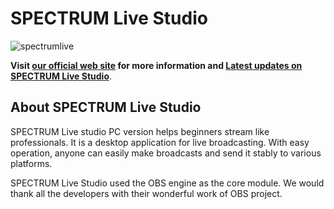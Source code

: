 # SPECTRUM Live Studio
![spectrumlive](https://github.com/user-attachments/assets/0333ce1c-1190-430b-a140-c4c59c948dba)

**Visit [our official web site](http://spectrumlive.xyz) for more information and [Latest updates on SPECTRUM Live Studio](http://spectrumlive.xyz/pcapp/)**.

## About SPECTRUM Live Studio
SPECTRUM Live studio PC version helps beginners stream like professionals. It is a desktop application for live broadcasting.
With easy operation, anyone can easily make broadcasts and send it stably to various platforms.

SPECTRUM Live Studio used the OBS engine as the core module. We would thank all the developers with their wonderful work of OBS project.
